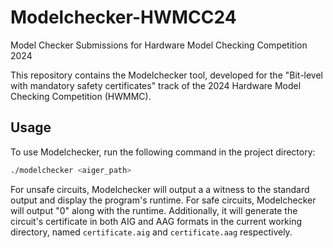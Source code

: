 # Modelchecker-HWMCC24
Model Checker Submissions for Hardware Model Checking Competition 2024

This repository contains the Modelchecker tool, developed for the "Bit-level with mandatory safety certificates" track of the 2024 Hardware Model Checking Competition (HWMMC).

## Usage

To use Modelchecker, run the following command in the project directory:

```bash
./modelchecker <aiger_path>
```

For unsafe circuits, Modelchecker will output a a witness to the standard output and display the program's runtime. 
For safe circuits, Modelchecker will output "0" along with the runtime. Additionally, it will generate the circuit's certificate in both AIG and AAG formats in the current working directory, named `certificate.aig` and `certificate.aag` respectively.